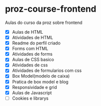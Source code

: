 # proz-course-frontend
Aulas do curso da proz sobre frontend
- [x] Aulas de HTML
- [x] Atividades de HTML
- [x] Readme do perfil criado
- [x] Forms com HTML
- [x] Atividades de forms 
- [x] Aulas de CSS basico
- [x] Atividades de css
- [x] Atividades de formularios com css  
- [x] Box Model(modelo de caixa)
- [x] Pratica de box model e blog
- [x] Responsividade e grid
- [x] Aulas de Javascript
- [ ] Cookies e librarys
